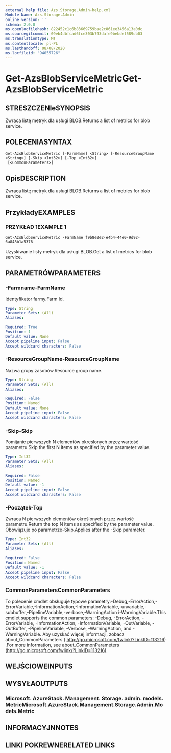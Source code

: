 ```yaml
---
external help file: Azs.Storage.Admin-help.xml
Module Name: Azs.Storage.Admin
online version: ''
schema: 2.0.0
ms.openlocfilehash: 822452c1c6b83669759bae2c861ee3456a13a0dc
ms.sourcegitcommit: 09eb4dbfcad6fce303b793dafe9bebdef589db03
ms.translationtype: MT
ms.contentlocale: pl-PL
ms.lasthandoff: 08/08/2020
ms.locfileid: "94055726"
---
```

# <span data-ttu-id="6aaee-101">Get-AzsBlobServiceMetric</span><span class="sxs-lookup"><span data-stu-id="6aaee-101">Get-AzsBlobServiceMetric</span></span>

## <span data-ttu-id="6aaee-102">STRESZCZENIe</span><span class="sxs-lookup"><span data-stu-id="6aaee-102">SYNOPSIS</span></span>
<span data-ttu-id="6aaee-103">Zwraca listę metryk dla usługi BLOB.</span><span class="sxs-lookup"><span data-stu-id="6aaee-103">Returns a list of metrics for blob service.</span></span>

## <span data-ttu-id="6aaee-104">POLECENIA</span><span class="sxs-lookup"><span data-stu-id="6aaee-104">SYNTAX</span></span>

```
Get-AzsBlobServiceMetric [-FarmName] <String> [-ResourceGroupName <String>] [-Skip <Int32>] [-Top <Int32>]
 [<CommonParameters>]
```

## <span data-ttu-id="6aaee-105">Opis</span><span class="sxs-lookup"><span data-stu-id="6aaee-105">DESCRIPTION</span></span>
<span data-ttu-id="6aaee-106">Zwraca listę metryk dla usługi BLOB.</span><span class="sxs-lookup"><span data-stu-id="6aaee-106">Returns a list of metrics for blob service.</span></span>

## <span data-ttu-id="6aaee-107">Przykłady</span><span class="sxs-lookup"><span data-stu-id="6aaee-107">EXAMPLES</span></span>

### <span data-ttu-id="6aaee-108">PRZYKŁAD 1</span><span class="sxs-lookup"><span data-stu-id="6aaee-108">EXAMPLE 1</span></span>
```
Get-AzsBlobServiceMetric -FarmName f9b8e2e2-e4b4-44e0-9d92-6a848b1a5376
```

<span data-ttu-id="6aaee-109">Uzyskiwanie listy metryk dla usługi BLOB.</span><span class="sxs-lookup"><span data-stu-id="6aaee-109">Get a list of metrics for blob service.</span></span>

## <span data-ttu-id="6aaee-110">PARAMETRÓW</span><span class="sxs-lookup"><span data-stu-id="6aaee-110">PARAMETERS</span></span>

### <span data-ttu-id="6aaee-111">-Farmname</span><span class="sxs-lookup"><span data-stu-id="6aaee-111">-FarmName</span></span>
<span data-ttu-id="6aaee-112">Identyfikator farmy.</span><span class="sxs-lookup"><span data-stu-id="6aaee-112">Farm Id.</span></span>

```yaml
Type: String
Parameter Sets: (All)
Aliases:

Required: True
Position: 1
Default value: None
Accept pipeline input: False
Accept wildcard characters: False
```

### <span data-ttu-id="6aaee-113">-ResourceGroupName</span><span class="sxs-lookup"><span data-stu-id="6aaee-113">-ResourceGroupName</span></span>
<span data-ttu-id="6aaee-114">Nazwa grupy zasobów.</span><span class="sxs-lookup"><span data-stu-id="6aaee-114">Resource group name.</span></span>

```yaml
Type: String
Parameter Sets: (All)
Aliases:

Required: False
Position: Named
Default value: None
Accept pipeline input: False
Accept wildcard characters: False
```

### <span data-ttu-id="6aaee-115">-Skip</span><span class="sxs-lookup"><span data-stu-id="6aaee-115">-Skip</span></span>
<span data-ttu-id="6aaee-116">Pomijanie pierwszych N elementów określonych przez wartość parametru.</span><span class="sxs-lookup"><span data-stu-id="6aaee-116">Skip the first N items as specified by the parameter value.</span></span>

```yaml
Type: Int32
Parameter Sets: (All)
Aliases:

Required: False
Position: Named
Default value: -1
Accept pipeline input: False
Accept wildcard characters: False
```

### <span data-ttu-id="6aaee-117">-Początek</span><span class="sxs-lookup"><span data-stu-id="6aaee-117">-Top</span></span>
<span data-ttu-id="6aaee-118">Zwraca N pierwszych elementów określonych przez wartość parametru.</span><span class="sxs-lookup"><span data-stu-id="6aaee-118">Return the top N items as specified by the parameter value.</span></span>
<span data-ttu-id="6aaee-119">Obowiązuje po parametrze-Skip.</span><span class="sxs-lookup"><span data-stu-id="6aaee-119">Applies after the -Skip parameter.</span></span>

```yaml
Type: Int32
Parameter Sets: (All)
Aliases:

Required: False
Position: Named
Default value: -1
Accept pipeline input: False
Accept wildcard characters: False
```

### <span data-ttu-id="6aaee-120">CommonParameters</span><span class="sxs-lookup"><span data-stu-id="6aaee-120">CommonParameters</span></span>
<span data-ttu-id="6aaee-121">To polecenie cmdlet obsługuje typowe parametry:-Debug,-ErrorAction,-ErrorVariable,-InformationAction,-InformationVariable,-unvariable,-subbuffer,-PipelineVariable,-verbose,-WarningAction i-WarningVariable.</span><span class="sxs-lookup"><span data-stu-id="6aaee-121">This cmdlet supports the common parameters: -Debug, -ErrorAction, -ErrorVariable, -InformationAction, -InformationVariable, -OutVariable, -OutBuffer, -PipelineVariable, -Verbose, -WarningAction, and -WarningVariable.</span></span> <span data-ttu-id="6aaee-122">Aby uzyskać więcej informacji, zobacz about_CommonParameters ( http://go.microsoft.com/fwlink/?LinkID=113216) .</span><span class="sxs-lookup"><span data-stu-id="6aaee-122">For more information, see about_CommonParameters (http://go.microsoft.com/fwlink/?LinkID=113216).</span></span>

## <span data-ttu-id="6aaee-123">WEJŚCIOWE</span><span class="sxs-lookup"><span data-stu-id="6aaee-123">INPUTS</span></span>

## <span data-ttu-id="6aaee-124">WYSYŁA</span><span class="sxs-lookup"><span data-stu-id="6aaee-124">OUTPUTS</span></span>

### <span data-ttu-id="6aaee-125">Microsoft. AzureStack. Management. Storage. admin. models. Metric</span><span class="sxs-lookup"><span data-stu-id="6aaee-125">Microsoft.AzureStack.Management.Storage.Admin.Models.Metric</span></span>

## <span data-ttu-id="6aaee-126">INFORMACYJN</span><span class="sxs-lookup"><span data-stu-id="6aaee-126">NOTES</span></span>

## <span data-ttu-id="6aaee-127">LINKI POKREWNE</span><span class="sxs-lookup"><span data-stu-id="6aaee-127">RELATED LINKS</span></span>
